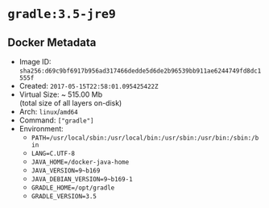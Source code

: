 # `gradle:3.5-jre9`

## Docker Metadata

- Image ID: `sha256:d69c9bf6917b956ad317466dedde5d6de2b96539bb911ae6244749fd8dc1555f`
- Created: `2017-05-15T22:58:01.095425422Z`
- Virtual Size: ~ 515.00 Mb  
  (total size of all layers on-disk)
- Arch: `linux`/`amd64`
- Command: `["gradle"]`
- Environment:
  - `PATH=/usr/local/sbin:/usr/local/bin:/usr/sbin:/usr/bin:/sbin:/bin`
  - `LANG=C.UTF-8`
  - `JAVA_HOME=/docker-java-home`
  - `JAVA_VERSION=9~b169`
  - `JAVA_DEBIAN_VERSION=9~b169-1`
  - `GRADLE_HOME=/opt/gradle`
  - `GRADLE_VERSION=3.5`
